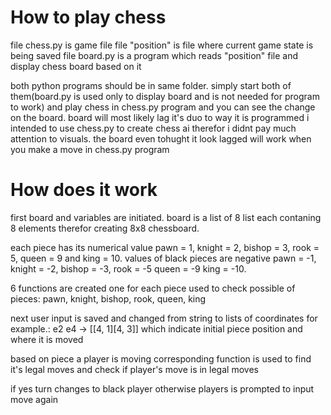 # How to play chess

file chess.py is game file
file "position" is file where current game state is being saved
file board.py is a program which reads "position" file and display chess board based on it

both python programs should be in same folder. simply start both of them(board.py is used only to display board and is not needed for program to work) and play chess in chess.py program and you can see the change on the board.
board will most likely lag it's duo to way it is programmed i intended to use chess.py to create chess ai therefor i didnt pay much attention to visuals. the board even tohught it look lagged will work when you make a move in chess.py program

# How does it work
first board and variables are initiated. board is a list of 8 list each contaning 8 elements therefor creating 8x8 chessboard.

each piece has its numerical value pawn = 1, knight = 2, bishop = 3, rook = 5, queen = 9 and king = 10. values of black pieces are negative pawn = -1, knight = -2, bishop = -3, rook = -5 queen = -9 king = -10.

6 functions are created one for each piece used to check possible of pieces: pawn, knight, bishop, rook, queen, king

next user input is saved and changed from string to lists of coordinates for example.: e2 e4 -> [[4, 1][4, 3]] which indicate initial piece position and where it is moved

based on piece a player is moving corresponding function is used to find it's legal moves and check if player's move is in legal moves

if yes turn changes to black player otherwise players is prompted to input move again

